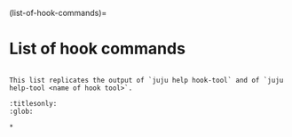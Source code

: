 (list-of-hook-commands)=
<!---
This stub is the index file for the hook command reference, the contents table below is
populated by the code in conf.py on make doc-build
-->
# List of hook commands

```{important}

This list replicates the output of `juju help hook-tool` and of `juju help-tool <name of hook tool>`.

```

<!--Units deployed with Juju have a suite of tooling available to them, called ‘hook tools’. These commands provide the charm developer with a consistent interface to take action on the unit's behalf, such as opening ports, obtaining configuration, even determining which unit is the leader in a cluster. The listed hook-tools are available in any hook running on the unit, and are only available within ‘hook context’.-->



```{toctree}
:titlesonly:
:glob:

*

```
